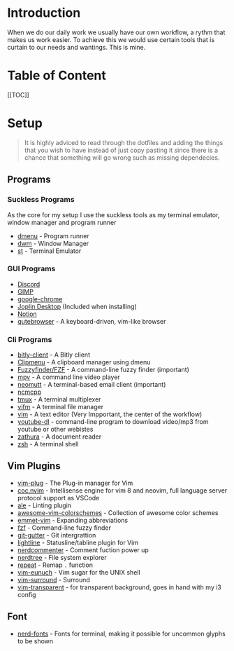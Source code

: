 # Introduction
When we do our daily work we usually have our own workflow, a rythm that makes
us work easier. To achieve this we would use certain tools that is curtain to our
needs and wantings. This is mine.

# Table of Content
[[TOC]]

# Setup
> It is highly adviced to read through the dotfiles and adding the things that you wish to have instead of just copy pasting it since there is a chance that something will go wrong such as missing dependecies.

## Programs

### Suckless Programs
As the core for my setup I use the suckless tools as my terminal emulator, window manager and program runner

* [dmenu](http://www.url.com) - Program runner
* [dwm](http://www.url.com) - Window Manager
* [st](http://www.url.com) - Terminal Emulator

### GUI Programs
* [Discord](http://www.url.com)
* [GIMP](http://www.url.com)
* [google-chrome](http://www.url.com)
* [Joplin Desktop](http://www.url.com) (Included when installing)
* [Notion](http://www.url.com)
* [qutebrowser](https://github.com/qutebrowser/qutebrowser) - A keyboard-driven, vim-like browser

### Cli Programs
* [bitly-client](https://github.com/specious/bitly-client) - A Bitly client
* [Clipmenu](http://www.url.com) - A clipboard manager using dmenu
* [Fuzzyfinder/FZF](https://github.com/junegunn/fzf) - A command-line fuzzy finder (important)
* [mpv](https://github.com/mpv-player/mpv) - A command line video player
* [neomutt](https://github.com/neomutt/neomutt) - A terminal-based email client  (important)
* [ncmcpp](http://www.url.com)
* [tmux](https://github.com/tmux/tmux/wiki) - A terminal multiplexer
* [vifm](https://vifm.info/) - A terminal file manager
* [vim](https://www.vim.org/) - A text editor (Very Impportant, the center of the workflow)
* [youtube-dl](https://github.com/ytdl-org/youtube-dl) - command-line program to download video/mp3 from youtube or other webistes
* [zathura](https://github.com/pwmt/zathura) - A document reader
* [zsh](https://github.com/ohmyzsh/ohmyzsh/wiki/Installing-ZSH) - A terminal shell

## Vim Plugins
* [vim-plug](https://github.com/junegunn/vim-plug) - The Plug-in manager for Vim
* [coc.nvim](https://github.com/neoclide/coc.nvim) - Intellisense engine for vim 8 and neovim, full language server protocol support as VSCode
* [ale](https://github.com/dense-analysis/ale) - Linting plugin
* [awesome-vim-colorschemes](https://github.com/rafi/awesome-vim-colorschemes) - Collection of awesome color schemes
* [emmet-vim](https://github.com/mattn/emmet-vim) - Expanding abbreviations
* [fzf](https://github.com/junegunn/fzf) - Command-line fuzzy finder
* [git-gutter](https://github.com/airblade/vim-gitgutter) - Git intergrattion
* [lightline](https://github.com/itchyny/lightline.vim) - Statusline/tabline plugin for Vim
* [nerdcommenter](https://github.com/scrooloose/nerdcommenter) - Comment fuction power up
* [nerdtree](https://github.com/scrooloose/nerdtree) - File system explorer
* [repeat](https://github.com/tpope/vim-repeat) - Remap `.` function
* [vim-eunuch](https://github.com/tpope/vim-eunuch) - Vim sugar for the UNIX shell
* [vim-surround](https://github.com/tpope/vim-surround) - Surround
* [vim-transparent](https://github.com/Kjwon15/vim-transparent) - for transparent background, goes in hand with my i3 config

## Font
* [nerd-fonts](https://github.com/ryanoasis/nerd-fonts) - Fonts for terminal, making it possible for uncommon glyphs to be shown


